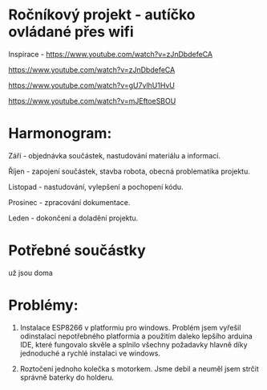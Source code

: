 # Ročníkový projekt - autíčko ovládané přes wifi

Inspirace - https://www.youtube.com/watch?v=zJnDbdefeCA

https://www.youtube.com/watch?v=zJnDbdefeCA

https://www.youtube.com/watch?v=gU7vlhU1HvU

https://www.youtube.com/watch?v=mJEftoeSBOU

# Harmonogram:
Září - objednávka součástek, nastudování materiálu a informací.

Říjen - zapojení součástek, stavba robota, obecná problematika projektu.

Listopad - nastudování, vylepšení a pochopení kódu.

Prosinec - zpracování dokumentace.

Leden - dokončení a doladění projektu.
# Potřebné součástky

už jsou doma 


# Problémy:
 1. Instalace ESP8266 v platformiu pro windows. Problém jsem vyřešil odinstalací nepotřebného platformia a použitím daleko lepšího arduina    IDE, které fungovalo skvěle a splnilo všechny požadavky hlavně díky jednoduché a rychlé instalaci ve windows.
 
 2. Roztočení jednoho kolečka s motorkem. Jsme debil a neuměl jsem strčit správně baterky do holderu.
